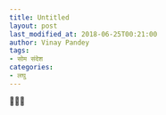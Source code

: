 ```yaml
---
title: Untitled
layout: post
last_modified_at: 2018-06-25T00:21:00
author: Vinay Pandey
tags:
- सोम संदेश
categories:
- लघु
---
```

🙏🙏🙏


